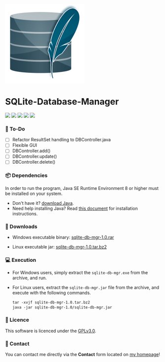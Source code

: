 ![](./src/sqlite-icon.png)

# SQLite-Database-Manager
![](https://img.shields.io/github/stars/elsheepo/SQLite-Database-Manager.svg)
![](https://img.shields.io/github/forks/elsheepo/SQLite-Database-Manager.svg) 
![](https://img.shields.io/github/tag/elsheepo/SQLite-Database-Manager.svg) 
![](https://img.shields.io/github/issues/elsheepo/SQLite-Database-Manager.svg)
![](https://img.shields.io/badge/license-GPLv3-blue.svg)


### :dart: To-Do
- [ ] Refactor ResultSet handling to DBController.java
- [ ] Flexible GUI
- [ ] DBController.add()
- [ ] DBController.update()
- [ ] DBController.delete()

### :package: Dependencies
In order to run the program, Java SE Runtime Environment 8 or higher must be installed on your system.
- Don't have it? [download Java](https://www.java.com/en/download/ "Download Java"). 
- Need help installing Java? Read [this document](https://www.java.com/en/download/help/download_options.xml "Java Installation Instructions") for installation instructions.

### :open_file_folder: Downloads
- Windows executable binary: [sqlite-db-mgr-1.0.rar](https://beatzz.co/downloads/java/sqlite-db-mgr/sqlite-db-mgr-1.0.rar "convertron-1.0.rar")

- Linux executable jar: [sqlite-db-mgr-1.0.tar.bz2](https://beatzz.co/downloads/java/sqlite-db-mgr/sqlite-db-mgr-1.0.tar.bz2 "convertron-1.0.tar.bz2")

### :computer: Execution
- For Windows users, simply extract the `sqlite-db-mgr.exe` from the archive, and run.
- For Linux users, extract the `sqlite-db-mgr.jar` file from the archive, and execute with the following commands.
    
      tar -xvjf sqlite-db-mgr-1.0.tar.bz2
      java -jar sqlite-db-mgr-1.0/sqlite-db-mgr.jar

### :key: Licence
This software is licenced under the [GPLv3.0](https://www.gnu.org/licenses/gpl-3.0.en.html "LICENCE").

### :email: Contact
You can contact me directly via the **Contact** form located on [my homepage](https://beatzz.co "beatzz.co")!
